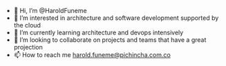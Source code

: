 - 👋 Hi, I’m @HaroldFuneme
- 👀 I’m interested in architecture and software development supported by the cloud
- 🌱 I’m currently learning architecture and devops intensively
- 💞️ I’m looking to collaborate on projects and teams that have a great projection
- 📫 How to reach me harold.funeme@pichincha.com.co

<!---
HaroldFuneme-BP/HaroldFuneme-BP is a ✨ special ✨ repository because its `README.md` (this file) appears on your GitHub profile.
You can click the Preview link to take a look at your changes.
--->

